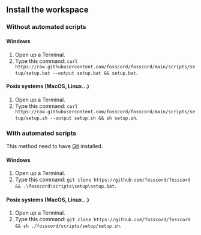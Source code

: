 ## Install the workspace
### Without automated scripts
#### Windows
1. Open up a Terminal.
2. Type this command: `curl https://raw.githubusercontent.com/fosscord/fosscord/main/scripts/setup/setup.bat --output setup.bat && setup.bat`.

#### Posix systems (MacOS, Linux...)
1. Open up a Terminal.
2. Type this command: `curl https://raw.githubusercontent.com/fosscord/fosscord/main/scripts/setup/setup.sh --output setup.sh && sh setup.sh`.

### With automated scripts
This method need to have [Git](https://git-scm.com) installed.
#### Windows
1. Open up a Terminal.
2. Type this command: `git clone https://github.com/fosscord/fosscord && .\fosscord\scripts\setup\setup.bat`.

#### Posix systems (MacOS, Linux...)
1. Open up a Terminal.
2. Type this command: `git clone https://github.com/fosscord/fosscord && sh ./fosscord/scripts/setup/setup.sh`.